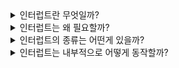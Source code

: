 <details>
<summary>인터럽트란 무엇일까?</summary>
<br>

CPU가 프로그램을 실행하고 있을 때, 입출력 하드웨어 장치 또는 예외상황이 발생하여 처리가 필요할 경우에 CPU에 알려서 처리하는 기술
</details> 

<details>
<summary>인터럽트는 왜 필요할까?</summary>
<br>

선점형 스케쥴러, IO Device와의 커뮤니케이션, 에러 상황 핸들링 등을 위해서 인터럽트가 필요하다.
</details>

<details>
<summary>인터럽트의 종류는 어떤게 있을까?</summary>
<br>

- 내부 인터럽트(소프트웨어 인터럽트)
    
    주로 프로그램 내부에서 잘못된 명령이나 문제가 생겼을 때 발생합니다.
    
    Ex) 0으로 나누었을 때, 
    
    사용자 모드에서 허용되지 않은 명령 또는 공간 접근시
    (포인터가 커널 영역의 메모리 주소를 가르키거나 등등..)
    

- 외부 인터럽트(하드웨어 인터럽트)
    
    전원 이상, 기계 문제, 키보드 등 IO 이벤트, Timer 이벤트(일정 시간마다 CPU에 인터럽트를 검. 선점형 스케쥴러를 위해 필요함)등이 있습니다.
</details>

<details>
<summary>인터럽트는 내부적으로 어떻게 동작할까?</summary>
<br>

인터럽트가 발생하면 CPU는 사용자 모드에서 커널 모드로 바뀐다.

이 후  CPU는 커널 영역에 기록되어 있는 IDT(Interrupt Descriptor Table)로 향한다.

IDT에는 각각의 인터럽트의 번호와 해당하는 인터럽트를 처리하는 함수의 주소가 매핑되어 있다. 

CPU는 들어온 인터럽트 번호에 해당하는 함수를 실행하고 다시 사용자 모드로 복귀한다.

시스템 콜도 소프트웨어 인터럽트에 일종이며 내부 인터럽트는 따지고 보면 운영체제가 인터럽트를 일으키고 다시 자기 자신 안에 있는 인터럽트 처리 함수를 호출하는 셈이다.

---

제로베이스, 컴퓨터 공학 전공자 따라잡기, Chapter3 프로세스와 스케쥴러의 이해 09. 인터럽트 내부 동작
</details>
            
